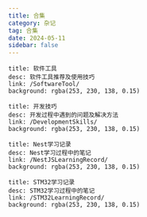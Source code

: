 ```yaml
---
title: 合集
category: 杂记
tag: 合集
date: 2024-05-11
sidebar: false
---
```


```component VPCard
title: 软件工具
desc: 软件工具推荐及使用技巧
link: /SoftwareTool/
background: rgba(253, 230, 138, 0.15)
```
```component VPCard
title: 开发技巧
desc: 开发过程中遇到的问题及解决方法
link: /DevelopmentSkills/
background: rgba(253, 230, 138, 0.15)
```
```component VPCard
title: Nest学习记录
desc: Nest学习过程中的笔记
link: /NestJSLearningRecord/
background: rgba(253, 230, 138, 0.15)
```
```component VPCard
title: STM32学习记录
desc: STM32学习过程中的笔记
link: /STM32LearningRecord/
background: rgba(253, 230, 138, 0.15)
```